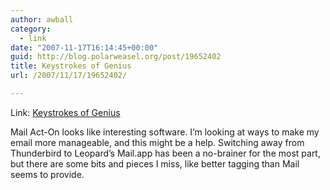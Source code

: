 ```yaml
---
author: awball
category:
  - link
date: "2007-11-17T16:14:45+00:00"
guid: http://blog.polarweasel.org/post/19652402
title: Keystrokes of Genius
url: /2007/11/17/19652402/

---
```

Link: [Keystrokes of Genius](http://www.indev.ca/MailActOn.html)

Mail Act-On looks like interesting software. I’m looking at ways to make my email more manageable, and this might be a help. Switching away from Thunderbird to Leopard’s Mail.app has been a no-brainer for the most part, but there are some bits and pieces I miss, like better tagging than Mail seems to provide.
